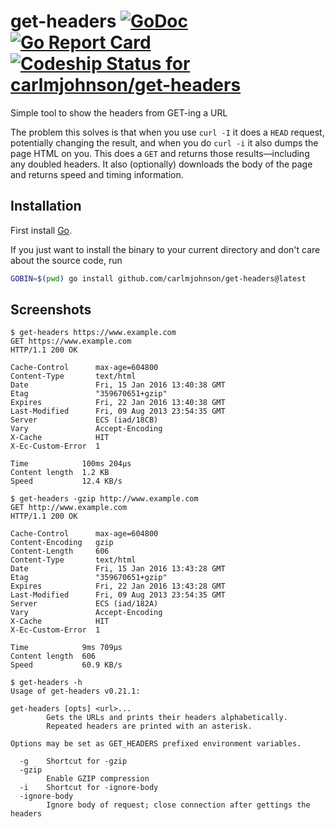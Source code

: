 # get-headers [![GoDoc](https://godoc.org/github.com/carlmjohnson/get-headers?status.svg)](https://godoc.org/github.com/carlmjohnson/get-headers) [![Go Report Card](https://goreportcard.com/badge/github.com/carlmjohnson/get-headers)](https://goreportcard.com/report/github.com/carlmjohnson/get-headers) [![Codeship Status for carlmjohnson/get-headers](https://codeship.com/projects/c1f6a8b0-1f7e-0134-4bf7-42de186da15e/status?branch=master)](https://codeship.com/projects/160370)

Simple tool to show the headers from GET-ing a URL

The problem this solves is that when you use `curl -I` it does a `HEAD` request, potentially changing the result, and when you do `curl -i` it also dumps the page HTML on you. This does a `GET` and returns those results—including any doubled headers. It also (optionally) downloads the body of the page and returns speed and timing information.

## Installation

First install [Go](http://golang.org).

If you just want to install the binary to your current directory and don't care about the source code, run

```bash
GOBIN=$(pwd) go install github.com/carlmjohnson/get-headers@latest
```

## Screenshots

```
$ get-headers https://www.example.com
GET https://www.example.com
HTTP/1.1 200 OK

Cache-Control      max-age=604800
Content-Type       text/html
Date               Fri, 15 Jan 2016 13:40:38 GMT
Etag               "359670651+gzip"
Expires            Fri, 22 Jan 2016 13:40:38 GMT
Last-Modified      Fri, 09 Aug 2013 23:54:35 GMT
Server             ECS (iad/18CB)
Vary               Accept-Encoding
X-Cache            HIT
X-Ec-Custom-Error  1

Time            100ms 204µs
Content length  1.2 KB
Speed           12.4 KB/s
```

```
$ get-headers -gzip http://www.example.com
GET http://www.example.com
HTTP/1.1 200 OK

Cache-Control      max-age=604800
Content-Encoding   gzip
Content-Length     606
Content-Type       text/html
Date               Fri, 15 Jan 2016 13:43:28 GMT
Etag               "359670651+gzip"
Expires            Fri, 22 Jan 2016 13:43:28 GMT
Last-Modified      Fri, 09 Aug 2013 23:54:35 GMT
Server             ECS (iad/182A)
Vary               Accept-Encoding
X-Cache            HIT
X-Ec-Custom-Error  1

Time            9ms 709µs
Content length  606
Speed           60.9 KB/s
```

```
$ get-headers -h
Usage of get-headers v0.21.1:

get-headers [opts] <url>...
        Gets the URLs and prints their headers alphabetically.
        Repeated headers are printed with an asterisk.

Options may be set as GET_HEADERS prefixed environment variables.

  -g	Shortcut for -gzip
  -gzip
    	Enable GZIP compression
  -i	Shortcut for -ignore-body
  -ignore-body
    	Ignore body of request; close connection after gettings the headers
```
